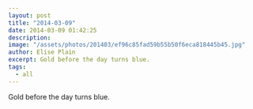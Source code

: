 ```yaml
---
layout: post
title: "2014-03-09"
date: 2014-03-09 01:42:25
description: 
image: "/assets/photos/201403/ef96c85fad59b55b50f6eca818445b45.jpg"
author: Elise Plain
excerpt: Gold before the day turns blue.
tags: 
  - all
---
```


Gold before the day turns blue.
<p></p>
